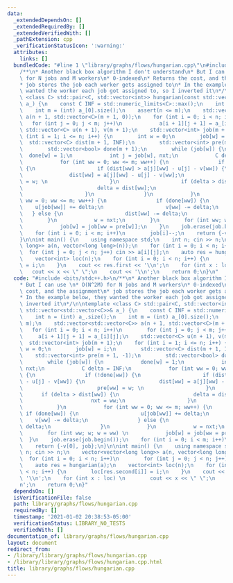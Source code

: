 ```yaml
---
data:
  _extendedDependsOn: []
  _extendedRequiredBy: []
  _extendedVerifiedWith: []
  _pathExtension: cpp
  _verificationStatusIcon: ':warning:'
  attributes:
    links: []
  bundledCode: "#line 1 \"library/graphs/flows/hungarian.cpp\"\n#include <bits/stdc++.h>\n\
    /**\n* Another black box algorithm I don't understand\n* But I can use \n* O(N^2M)\
    \ for N jobs and M workers\n* 0-indexed\n* Returns the cost, and the assignment\n\
    * job stores the job each worker gets assigned to\n* In the example below, they\
    \ wanted the worker each job got assigned to, so I inverted it\n*/\n\ntemplate\
    \ <class C> std::pair<C, std::vector<int>> hungarian(const std::vector<std::vector<C>>&\
    \ a_) {\n    const C INF = std::numeric_limits<C>::max();\n    int n = (int) a_.size();\n\
    \    int m = (int) a_[0].size();\n    assert(n <= m);\n    std::vector<std::vector<C>>\
    \ a(n + 1, std::vector<C>(m + 1, 0));\n    for (int i = 0; i < n; i++)\n     \
    \   for (int j = 0; j < m; j++)\n            a[i + 1][j + 1] = a_[i][j];\n   \
    \ std::vector<C> u(n + 1), v(m + 1);\n    std::vector<int> job(m + 1);\n    for\
    \ (int i = 1; i <= n; i++) {\n        int w = 0;\n        job[w] = i;\n      \
    \  std::vector<C> dist(m + 1, INF);\n        std::vector<int> pre(m + 1, -1);\n\
    \        std::vector<bool> done(m + 1);\n        while (job[w]) {\n          \
    \  done[w] = 1;\n            int j = job[w], nxt;\n            C delta = INF;\n\
    \            for (int ww = 0; ww <= m; ww++) {\n                if (!done[ww])\
    \ {\n                    if (dist[ww] > a[j][ww] - u[j] - v[ww]) {\n         \
    \               dist[ww] = a[j][ww] - u[j] - v[ww];\n                        pre[ww]\
    \ = w; \n                    }\n                    if (delta > dist[ww]) {\n\
    \                        delta = dist[ww];\n                        nxt = ww;\n\
    \                    }\n                }\n            }\n            for (int\
    \ ww = 0; ww <= m; ww++) {\n                if (done[ww]) {\n                \
    \    u[job[ww]] += delta;\n                    v[ww] -= delta;\n             \
    \   } else {\n                    dist[ww] -= delta;\n                }\n    \
    \        }\n            w = nxt;\n        }\n        for (int ww; w; w = ww) \n\
    \            job[w] = job[ww = pre[w]];\n    }\n    job.erase(job.begin());\n\
    \    for (int i = 0; i < m; i++)\n        job[i]--;\n    return {-v[0], job};\n\
    }\n\nint main() {\n    using namespace std;\n    int n; cin >> n;\n    vector<vector<long\
    \ long>> a(n, vector<long long>(n));\n    for (int i = 0; i < n; i++)\n      \
    \  for (int j = 0; j < n; j++) cin >> a[i][j];\n    auto res = hungarian(a);\n\
    \    vector<int> loc(n);\n    for (int i = 0; i < n; i++) {\n        loc[res.second[i]]\
    \ = i;\n    }\n    cout << res.first << '\\n';\n    for (int x : loc) \n     \
    \   cout << x << \" \";\n    cout << '\\n';\n    return 0;\n}\n"
  code: "#include <bits/stdc++.h>\n/**\n* Another black box algorithm I don't understand\n\
    * But I can use \n* O(N^2M) for N jobs and M workers\n* 0-indexed\n* Returns the\
    \ cost, and the assignment\n* job stores the job each worker gets assigned to\n\
    * In the example below, they wanted the worker each job got assigned to, so I\
    \ inverted it\n*/\n\ntemplate <class C> std::pair<C, std::vector<int>> hungarian(const\
    \ std::vector<std::vector<C>>& a_) {\n    const C INF = std::numeric_limits<C>::max();\n\
    \    int n = (int) a_.size();\n    int m = (int) a_[0].size();\n    assert(n <=\
    \ m);\n    std::vector<std::vector<C>> a(n + 1, std::vector<C>(m + 1, 0));\n \
    \   for (int i = 0; i < n; i++)\n        for (int j = 0; j < m; j++)\n       \
    \     a[i + 1][j + 1] = a_[i][j];\n    std::vector<C> u(n + 1), v(m + 1);\n  \
    \  std::vector<int> job(m + 1);\n    for (int i = 1; i <= n; i++) {\n        int\
    \ w = 0;\n        job[w] = i;\n        std::vector<C> dist(m + 1, INF);\n    \
    \    std::vector<int> pre(m + 1, -1);\n        std::vector<bool> done(m + 1);\n\
    \        while (job[w]) {\n            done[w] = 1;\n            int j = job[w],\
    \ nxt;\n            C delta = INF;\n            for (int ww = 0; ww <= m; ww++)\
    \ {\n                if (!done[ww]) {\n                    if (dist[ww] > a[j][ww]\
    \ - u[j] - v[ww]) {\n                        dist[ww] = a[j][ww] - u[j] - v[ww];\n\
    \                        pre[ww] = w; \n                    }\n              \
    \      if (delta > dist[ww]) {\n                        delta = dist[ww];\n  \
    \                      nxt = ww;\n                    }\n                }\n \
    \           }\n            for (int ww = 0; ww <= m; ww++) {\n               \
    \ if (done[ww]) {\n                    u[job[ww]] += delta;\n                \
    \    v[ww] -= delta;\n                } else {\n                    dist[ww] -=\
    \ delta;\n                }\n            }\n            w = nxt;\n        }\n\
    \        for (int ww; w; w = ww) \n            job[w] = job[ww = pre[w]];\n  \
    \  }\n    job.erase(job.begin());\n    for (int i = 0; i < m; i++)\n        job[i]--;\n\
    \    return {-v[0], job};\n}\n\nint main() {\n    using namespace std;\n    int\
    \ n; cin >> n;\n    vector<vector<long long>> a(n, vector<long long>(n));\n  \
    \  for (int i = 0; i < n; i++)\n        for (int j = 0; j < n; j++) cin >> a[i][j];\n\
    \    auto res = hungarian(a);\n    vector<int> loc(n);\n    for (int i = 0; i\
    \ < n; i++) {\n        loc[res.second[i]] = i;\n    }\n    cout << res.first <<\
    \ '\\n';\n    for (int x : loc) \n        cout << x << \" \";\n    cout << '\\\
    n';\n    return 0;\n}"
  dependsOn: []
  isVerificationFile: false
  path: library/graphs/flows/hungarian.cpp
  requiredBy: []
  timestamp: '2021-01-02 20:38:53-05:00'
  verificationStatus: LIBRARY_NO_TESTS
  verifiedWith: []
documentation_of: library/graphs/flows/hungarian.cpp
layout: document
redirect_from:
- /library/library/graphs/flows/hungarian.cpp
- /library/library/graphs/flows/hungarian.cpp.html
title: library/graphs/flows/hungarian.cpp
---
```

